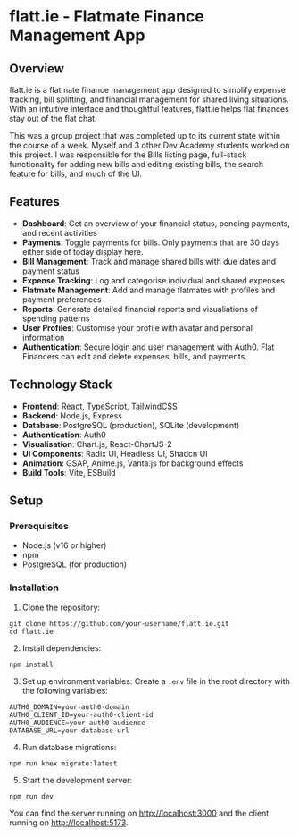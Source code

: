 # flatt.ie - Flatmate Finance Management App

## Overview

flatt.ie is a flatmate finance management app designed to simplify expense tracking, bill splitting, and financial management for shared living situations. With an intuitive interface and thoughtful features, flatt.ie helps flat finances stay out of the flat chat.

This was a group project that was completed up to its current state within the course of a week. Myself and 3 other Dev Academy students worked on this project. I was responsible for the Bills listing page, full-stack functionality for adding new bills and editing existing bills, the search feature for bills, and much of the UI. 

## Features

- **Dashboard**: Get an overview of your financial status, pending payments, and recent activities
- **Payments**: Toggle payments for bills. Only payments that are 30 days either side of today display here. 
- **Bill Management**: Track and manage shared bills with due dates and payment status
- **Expense Tracking**: Log and categorise individual and shared expenses
- **Flatmate Management**: Add and manage flatmates with profiles and payment preferences
- **Reports**: Generate detailed financial reports and visualiations of spending patterns
- **User Profiles**: Customise your profile with avatar and personal information
- **Authentication**: Secure login and user management with Auth0. Flat Financers can edit and delete expenses, bills, and payments.

## Technology Stack

- **Frontend**: React, TypeScript, TailwindCSS
- **Backend**: Node.js, Express
- **Database**: PostgreSQL (production), SQLite (development)
- **Authentication**: Auth0
- **Visualisation**: Chart.js, React-ChartJS-2
- **UI Components**: Radix UI, Headless UI, Shadcn UI
- **Animation**: GSAP, Anime.js, Vanta.js for background effects
- **Build Tools**: Vite, ESBuild

## Setup

### Prerequisites

- Node.js (v16 or higher)
- npm 
- PostgreSQL (for production)

### Installation

1. Clone the repository:
```
git clone https://github.com/your-username/flatt.ie.git
cd flatt.ie
```

2. Install dependencies:
```
npm install
```

3. Set up environment variables:
Create a `.env` file in the root directory with the following variables:
```
AUTH0_DOMAIN=your-auth0-domain
AUTH0_CLIENT_ID=your-auth0-client-id
AUTH0_AUDIENCE=your-auth0-audience
DATABASE_URL=your-database-url
```

4. Run database migrations:
```
npm run knex migrate:latest
```

5. Start the development server:
```
npm run dev
```

You can find the server running on [http://localhost:3000](http://localhost:3000) and the client running on [http://localhost:5173](http://localhost:5173).

